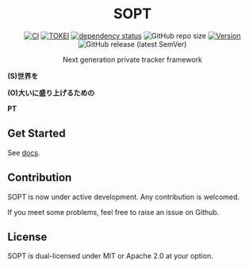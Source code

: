 <div align="center">
<h1>SOPT</h1>

[![CI](https://github.com/NJUPT-NYR/SOPT/actions/workflows/CI.yml/badge.svg)](https://github.com/NJUPT-NYR/SOPT/actions/workflows/CI.yml)
[![TOKEI](https://tokei.rs/b1/github//NJUPT-NYR/SOPT?category=code)](https://github.com/NJUPT-NYR/SOPT)
[![dependency status](https://deps.rs/repo/github/njupt-nyr/sopt/status.svg)](https://deps.rs/repo/github/njupt-nyr/sopt)
![GitHub repo size](https://img.shields.io/github/repo-size/njupt-nyr/sopt)
[![Version](https://img.shields.io/badge/Rust-1.50+-ab6000.svg)](https://blog.rust-lang.org/2021/02/11/Rust-1.50.0.html)
![GitHub release (latest SemVer)](https://img.shields.io/github/v/release/njupt-nyr/sopt)

Next generation private tracker framework
</div>

**(S)世界を**

**(O)大いに盛り上げるための**

**PT**

## Get Started

See [docs](https://github.com/njupt-nyr/sopt/tree/master/docs).

## Contribution
SOPT is now under active development. Any contribution is welcomed.

If you meet some problems, feel free to raise an issue on Github.

## License

SOPT is dual-licensed under MIT or Apache 2.0 at your option.
